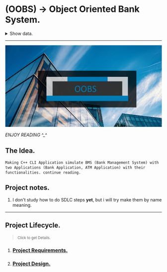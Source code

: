 # **(OOBS)** -> Object Oriented Bank System.

<details>

<summary>Show data.</summary>

| Project Data     |           |
| ------------     | --------- |
| Developer    :   | Kareem    |
| Prog lang    :   | C++       |
| Version      :   | 0.1       |
| Starting Date:   | 9th-4-2024|

</details>

***
<img src="./doc/imgs/ProjectCover.png" alt="-> project cover, project logo">

*ENJOY READING ^_^*

## The Idea.
    Making C++ CLI Application simulate BMS (Bank Management System) with two Applications (Bank Application, ATM Application) with their functionalities. continue reading.

## Project notes.

1. I don't study how to do SDLC steps **yet**, but i will try make them by name meaning.

***

## Project Lifecycle.

> <small>Click to get Details.</small> 

1. ### [Project Requirements.](./doc/1-Requirments/requirments.md)
1. ### [Project Design.](./doc/2-Design/design.md)

